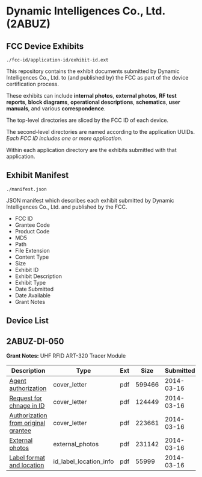 # Dynamic Intelligences Co., Ltd. (2ABUZ)
## FCC Device Exhibits

```
./fcc-id/application-id/exhibit-id.ext
```

This repository contains the exhibit documents submitted by Dynamic Intelligences Co., Ltd. to (and published by) the FCC as part of the device certification process.

These exhibits can include **internal photos**, **external photos**, **RF test reports**, **block diagrams**, **operational descriptions**, **schematics**, **user manuals**, and various **correspondence**.

The top-level directories are sliced by the FCC ID of each device.

The second-level directories are named according to the application UUIDs. *Each FCC ID includes one or more application.*

Within each application directory are the exhibits submitted with that application. 

## Exhibit Manifest

```
./manifest.json
```

JSON manifest which describes each exhibit submitted by Dynamic Intelligences Co., Ltd. and published by the FCC.

- FCC ID
- Grantee Code
- Product Code
- MD5
- Path
- File Extension
- Content Type
- Size
- Exhibit ID
- Exhibit Description
- Exhibit Type
- Date Submitted
- Date Available
- Grant Notes

## Device List
## 2ABUZ-DI-050
**Grant Notes:** UHF RFID ART-320 Tracer Module

| Description | Type | Ext | Size | Submitted | Available |
| ----------- | ---- | --- | ---- | --------- | --------- |
| [Agent authorization](2ABUZ-DI-050/f696fe0838f1ce44dc002119aab8e992/2216730.pdf) | cover_letter | pdf | 599466 | 2014-03-16 | 2014-03-16 |
| [Request for chnage in ID](2ABUZ-DI-050/f696fe0838f1ce44dc002119aab8e992/2216731.pdf) | cover_letter | pdf | 124449 | 2014-03-16 | 2014-03-16 |
| [Authorization from original grantee](2ABUZ-DI-050/f696fe0838f1ce44dc002119aab8e992/2216732.pdf) | cover_letter | pdf | 223661 | 2014-03-16 | 2014-03-16 |
| [External photos](2ABUZ-DI-050/f696fe0838f1ce44dc002119aab8e992/2216733.pdf) | external_photos | pdf | 231142 | 2014-03-16 | 2014-03-16 |
| [Label format and location](2ABUZ-DI-050/f696fe0838f1ce44dc002119aab8e992/2216734.pdf) | id_label_location_info | pdf | 55999 | 2014-03-16 | 2014-03-16 |

